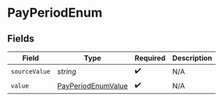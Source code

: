# PayPeriodEnum


## Fields

| Field                                                           | Type                                                            | Required                                                        | Description                                                     |
| --------------------------------------------------------------- | --------------------------------------------------------------- | --------------------------------------------------------------- | --------------------------------------------------------------- |
| `sourceValue`                                                   | *string*                                                        | :heavy_check_mark:                                              | N/A                                                             |
| `value`                                                         | [PayPeriodEnumValue](../../models/shared/payperiodenumvalue.md) | :heavy_check_mark:                                              | N/A                                                             |